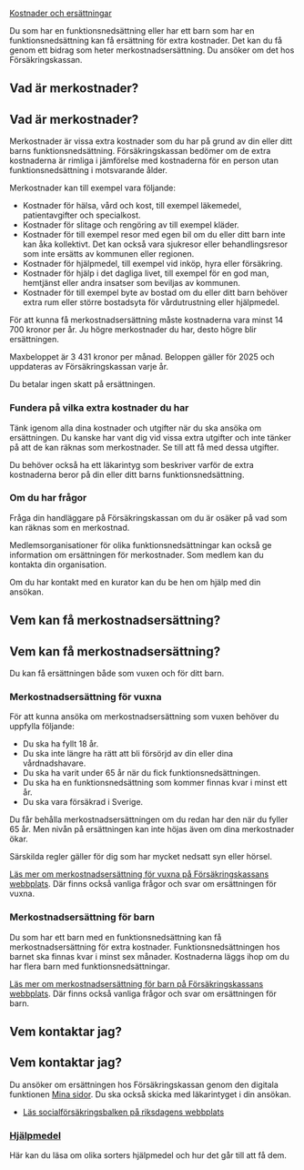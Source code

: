 [Kostnader och ersättningar](https://www.1177.se/sa-fungerar-varden/kostnader-och-ersattningar/)

Du som har en funktionsnedsättning eller har ett barn som har en funktionsnedsättning kan få ersättning för extra kostnader. Det kan du få genom ett bidrag som heter merkostnadsersättning. Du ansöker om det hos Försäkringskassan.

Vad är merkostnader?
--------------------

Vad är merkostnader?
--------------------

Merkostnader är vissa extra kostnader som du har på grund av din eller ditt barns funktionsnedsättning. Försäkringskassan bedömer om de extra kostnaderna är rimliga i jämförelse med kostnaderna för en person utan funktionsnedsättning i motsvarande ålder.

Merkostnader kan till exempel vara följande:

*   Kostnader för hälsa, vård och kost, till exempel läkemedel, patientavgifter och specialkost.
*   Kostnader för slitage och rengöring av till exempel kläder.
*   Kostnader för till exempel resor med egen bil om du eller ditt barn inte kan åka kollektivt. Det kan också vara sjukresor eller behandlingsresor som inte ersätts av kommunen eller regionen.
*   Kostnader för hjälpmedel, till exempel vid inköp, hyra eller försäkring.
*   Kostnader för hjälp i det dagliga livet, till exempel för en god man, hemtjänst eller andra insatser som beviljas av kommunen.
*   Kostnader för till exempel byte av bostad om du eller ditt barn behöver extra rum eller större bostadsyta för vårdutrustning eller hjälpmedel.

För att kunna få merkostnadsersättning måste kostnaderna vara minst 14 700 kronor per år. Ju högre merkostnader du har, desto högre blir ersättningen.

Maxbeloppet är 3 431 kronor per månad. Beloppen gäller för 2025 och uppdateras av Försäkringskassan varje år.

Du betalar ingen skatt på ersättningen.

### Fundera på vilka extra kostnader du har

Tänk igenom alla dina kostnader och utgifter när du ska ansöka om ersättningen. Du kanske har vant dig vid vissa extra utgifter och inte tänker på att de kan räknas som merkostnader. Se till att få med dessa utgifter.

Du behöver också ha ett läkarintyg som beskriver varför de extra kostnaderna beror på din eller ditt barns funktionsnedsättning.

### Om du har frågor

Fråga din handläggare på Försäkringskassan om du är osäker på vad som kan räknas som en merkostnad.

Medlemsorganisationer för olika funktionsnedsättningar kan också ge information om ersättningen för merkostnader. Som medlem kan du kontakta din organisation.

Om du har kontakt med en kurator kan du be hen om hjälp med din ansökan.

Vem kan få merkostnadsersättning?
---------------------------------

Vem kan få merkostnadsersättning?
---------------------------------

Du kan få ersättningen både som vuxen och för ditt barn.

### Merkostnadsersättning för vuxna

För att kunna ansöka om merkostnadsersättning som vuxen behöver du uppfylla följande:

*   Du ska ha fyllt 18 år.
*   Du ska inte längre ha rätt att bli försörjd av din eller dina vårdnadshavare.
*   Du ska ha varit under 65 år när du fick funktionsnedsättningen.
*   Du ska ha en funktionsnedsättning som kommer finnas kvar i minst ett år.
*   Du ska vara försäkrad i Sverige.

Du får behålla merkostnadsersättningen om du redan har den när du fyller 65 år. Men nivån på ersättningen kan inte höjas även om dina merkostnader ökar.

Särskilda regler gäller för dig som har mycket nedsatt syn eller hörsel.

[Läs mer om merkostnadsersättning för vuxna på Försäkringskassans webbplats](https://www.1177.se/lankbiblioteket/nationella-lankar/f/forsakringskassan---behallare/forsakringskassan---merkostnadsersattning/ "Försäkringskassan - Merkostnadsersättning vuxna"). Där finns också vanliga frågor och svar om ersättningen för vuxna.

### Merkostnadsersättning **för barn**

Du som har ett barn med en funktionsnedsättning kan få merkostnadsersättning för extra kostnader. Funktionsnedsättningen hos barnet ska finnas kvar i minst sex månader. Kostnaderna läggs ihop om du har flera barn med funktionsnedsättningar.

[Läs mer om merkostnadsersättning för barn på Försäkringskassans webbplats](https://www.1177.se/lankbiblioteket/nationella-lankar/f/forsakringskassan---behallare/merkostnadsersattning-barn/ "Försäkringskassan - Merkostnadsersättning barn"). Där finns också vanliga frågor och svar om ersättningen för barn.

Vem kontaktar jag?
------------------

Vem kontaktar jag?
------------------

Du ansöker om ersättningen hos Försäkringskassan genom den digitala funktionen [Mina sidor](https://www.1177.se/lankbiblioteket/nationella-lankar/f/forsakringskassan---behallare/forsakringskassan---om-mina-sidor/ "Försäkringskassan - om Mina sidor"). Du ska också skicka med läkarintyget i din ansökan.

*   [Läs socialförsäkringsbalken på riksdagens webbplats](https://www.1177.se/lankbiblioteket/nationella-lankar/r/riksdagen.se---startsida/socialforsakringsbalk/)

### [Hjälpmedel](https://www.1177.se/undersokning-behandling/hjalpmedel/)

Här kan du läsa om olika sorters hjälpmedel och hur det går till att få dem.